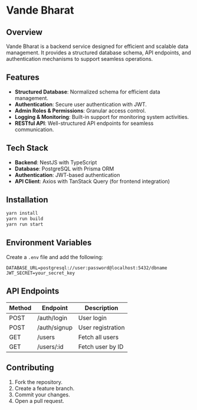 # Vande Bharat

## Overview

Vande Bharat is a backend service designed for efficient and scalable data management. It provides a structured database schema, API endpoints, and authentication mechanisms to support seamless operations.

## Features

- **Structured Database**: Normalized schema for efficient data management.
- **Authentication**: Secure user authentication with JWT.
- **Admin Roles & Permissions**: Granular access control.
- **Logging & Monitoring**: Built-in support for monitoring system activities.
- **RESTful API**: Well-structured API endpoints for seamless communication.

## Tech Stack

- **Backend**: NestJS with TypeScript
- **Database**: PostgreSQL with Prisma ORM
- **Authentication**: JWT-based authentication
- **API Client**: Axios with TanStack Query (for frontend integration)

## Installation

```sh
yarn install
yarn run build
yarn run start
```

## Environment Variables

Create a `.env` file and add the following:

```
DATABASE_URL=postgresql://user:password@localhost:5432/dbname
JWT_SECRET=your_secret_key
```

## API Endpoints

| Method | Endpoint     | Description       |
| ------ | ------------ | ----------------- |
| POST   | /auth/login  | User login        |
| POST   | /auth/signup | User registration |
| GET    | /users       | Fetch all users   |
| GET    | /users/:id   | Fetch user by ID  |

## Contributing

1. Fork the repository.
2. Create a feature branch.
3. Commit your changes.
4. Open a pull request.
